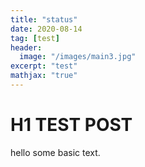 ```yaml
---
title: "status"
date: 2020-08-14
tag: [test]
header:
  image: "/images/main3.jpg"
excerpt: "test"
mathjax: "true"
---
```


# H1 TEST POST

hello some basic text.

